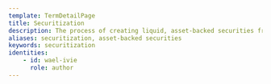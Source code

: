 ```yaml
---
template: TermDetailPage
title: Securitization 
description: The process of creating liquid, asset-backed securities from pools of illiquid assets.
aliases: securitization, asset-backed securities
keywords: securitization
identities: 
    - id: wael-ivie
      role: author
---
```

